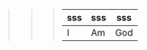 > > > <table>
> > > <thead>
> > > 	<th>sss</th>
> > > 	<th>sss</th>
> > > 	<th>sss</th>
> > > </thead>
> > > <tbody>
> > > 	<tr>
> > > 		<td>I</td>
> > > 		<td>Am</td>
> > > 		<td>God</td>
> > > 	</tr>
> > > </tbody>
> > > </table>
